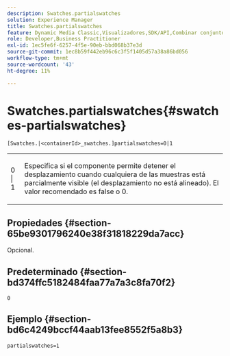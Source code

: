 ```yaml
---
description: Swatches.partialswatches
solution: Experience Manager
title: Swatches.partialswatches
feature: Dynamic Media Classic,Visualizadores,SDK/API,Combinar conjuntos de medios
role: Developer,Business Practitioner
exl-id: 1ec5fe6f-6257-4f5e-90eb-bbd068b37e3d
source-git-commit: 1ec8b59f442eb96c6c3f5f1405d57a38a86bd056
workflow-type: tm+mt
source-wordcount: '43'
ht-degree: 11%

---
```


# Swatches.partialswatches{#swatches-partialswatches}

`[Swatches.|<containerId>_swatches.]partialswatches=0|1`

<table id="table_4B8CEC134277403A840A050BD8C8CE2B"> 
 <tbody> 
  <tr> 
   <td> <p> <span class="codeph"> 0 | 1</span> </p> </td> 
   <td> <p> Especifica si el componente permite detener el desplazamiento cuando cualquiera de las muestras está parcialmente visible (el desplazamiento no está alineado). El valor recomendado es <span class="codeph"> false</span> o <span class="codeph"> 0</span>. </p> </td> 
  </tr> 
 </tbody> 
</table>

## Propiedades {#section-65be9301796240e38f31818229da7acc}

Opcional.

## Predeterminado {#section-bd374ffc5182484faa77a7a3c8fa70f2}

`0`

## Ejemplo {#section-bd6c4249bccf44aab13fee8552f5a8b3}

`partialswatches=1`
